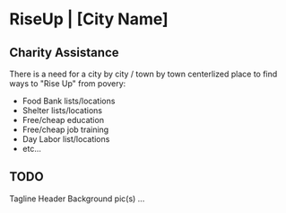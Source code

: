 # RiseUp | [City Name]

## Charity Assistance

There is a need for a city by city / town by town centerlized place to find ways to "Rise Up" from povery:

  - Food Bank lists/locations
  - Shelter lists/locations
  - Free/cheap education
  - Free/cheap job training
  - Day Labor list/locations
  - etc...

## TODO

Tagline
Header Background pic(s)
...